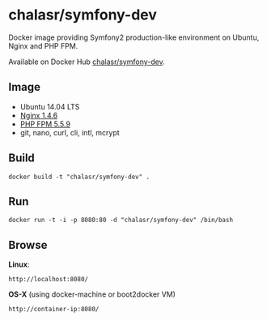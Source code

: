 chalasr/symfony-dev
==================

Docker image providing Symfony2 production-like environment on Ubuntu, Nginx and PHP FPM.

Available on Docker Hub [chalasr/symfony-dev](https://registry.hub.docker.com/u/chalasr/symfony-dev/).

## Image

- Ubuntu 14.04 LTS
- [Nginx 1.4.6](http://nginx.org/)
- [PHP FPM 5.5.9](http://www.php.net)
- git, nano, curl, cli, intl, mcrypt

## Build

	docker build -t "chalasr/symfony-dev" .

## Run

	docker run -t -i -p 8080:80 -d "chalasr/symfony-dev" /bin/bash

## Browse

**Linux**:

  	http://localhost:8080/

**OS-X** (using docker-machine or boot2docker VM)

	http://container-ip:8080/
